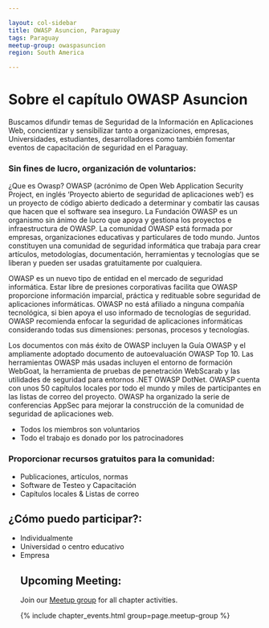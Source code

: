 ```yaml
---

layout: col-sidebar
title: OWASP Asuncion, Paraguay
tags: Paraguay
meetup-group: owaspasuncion
region: South America

---
```




<h1 id="bienvenidos_a_owasp_asuncion">Sobre el capítulo OWASP Asuncion</h1>
Buscamos difundir temas de Seguridad de la Información en Aplicaciones Web, concientizar y sensibilizar tanto a organizaciones, empresas, Universidades, estudiantes, desarrolladores como también fomentar eventos de capacitación de seguridad en el Paraguay.<br />
<h3><strong>Sin fines de lucro, organización de voluntarios:</strong></h3>

¿Que es Owasp?
OWASP (acrónimo de Open Web Application Security Project, en inglés ‘Proyecto abierto de seguridad de aplicaciones web’) es un proyecto de código abierto dedicado a determinar y combatir las causas que hacen que el software sea inseguro. La Fundación OWASP es un organismo sin ánimo de lucro que apoya y gestiona los proyectos e infraestructura de OWASP. La comunidad OWASP está formada por empresas, organizaciones educativas y particulares de todo mundo. Juntos constituyen una comunidad de seguridad informática que trabaja para crear artículos, metodologías, documentación, herramientas y tecnologías que se liberan y pueden ser usadas gratuitamente por cualquiera.

OWASP es un nuevo tipo de entidad en el mercado de seguridad informática. Estar libre de presiones corporativas facilita que OWASP proporcione información imparcial, práctica y redituable sobre seguridad de aplicaciones informáticas. OWASP no está afiliado a ninguna compañía tecnológica, si bien apoya el uso informado de tecnologías de seguridad. OWASP recomienda enfocar la seguridad de aplicaciones informáticas considerando todas sus dimensiones: personas, procesos y tecnologías.

Los documentos con más éxito de OWASP incluyen la Guía OWASP y el ampliamente adoptado documento de autoevaluación OWASP Top 10. Las herramientas OWASP más usadas incluyen el entorno de formación WebGoat, la herramienta de pruebas de penetración WebScarab y las utilidades de seguridad para entornos .NET OWASP DotNet. OWASP cuenta con unos 50 capítulos locales por todo el mundo y miles de participantes en las listas de correo del proyecto. OWASP ha organizado la serie de conferencias AppSec para mejorar la construcción de la comunidad de seguridad de aplicaciones web.

<ul style="list-style-type:disc;">
  <li>Todos los miembros son voluntarios</li>
  <li>Todo el trabajo es donado por los patrocinadores</li>
</ul>
<h3><strong>Proporcionar recursos gratuitos para la comunidad:</strong></h3>
<ul style="list-style-type:disc;">
  <li>Publicaciones, artículos, normas</li>
  <li>Software de Testeo y Capacitación</li>
  <li>Capítulos locales & Listas de correo</li>
</ul>
<h2><strong>¿Cómo puedo participar?:</strong></h2>
<ul style="list-style-type:disc;">
  <li>Individualmente</li>
  <li>Universidad o centro educativo</li>
  <li>Empresa</li>

## Upcoming Meeting: 
  Join our [Meetup group](https://www.meetup.com/owaspasuncion/) for all chapter activities.
  
  
 {% include chapter_events.html group=page.meetup-group %} 
